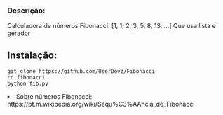 <h3>Descrição:</h3>
<p>
  Calculadora de números Fibonacci: [1, 1, 2, 3, 5, 8, 13, ...] Que usa lista e gerador
</p>

<h2>Instalação:</h2>

    git clone https://github.com/UserDevz/Fibonacci
    cd fibonacci
    python fib.py

<li>Sobre números Fibonacci: https://pt.m.wikipedia.org/wiki/Sequ%C3%AAncia_de_Fibonacci
